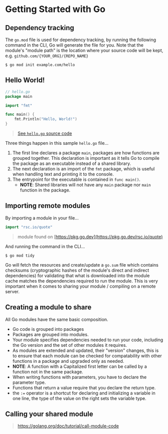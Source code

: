 # Getting Started with Go

## Dependency tracking
The `go.mod` file is used for dependency tracking, by running the following command in the CLI, Go will generate the file for you. Note that the module's "module path" is the location where your source code will be kept, e.g. `github.com/{YOUR_ORG}/{REPO_NAME}`

```shell
$ go mod init example.com/hello
```

## Hello World!
```go
// hello.go
package main

import "fmt"

func main() {
	fmt.Println("Hello, World!")
}
```
> [See `hello.go` source code](./hello/hello.go)

Three things happen in this sample `hello.go` file...
1. The first line declares a package `main`, packages are how functions are grouped together. This declaration is important as it tells Go to compile the package as an executable instead of a shared library. 
1. The next declaration is an import of the `fmt` package, which is useful when handling text and printing it to the console.
1. The entrypoint for the executable is contained in `func main()`.
	- **NOTE**: Shared libraries will not have any `main` package nor `main` function in the package.

## Importing remote modules
By importing a module in your file...

```go
import "rsc.io/quote"
```
> module found on [https://pkg.go.dev](https://pkg.go.dev/rsc.io/quote)

And running the command in the CLI...

```shell
$ go mod tidy
```

Go will fetch the resources and create/update a `go.sum` file which contains checksums (cryptographic hashes of the module's direct and indirect dependencies) for validating that what is downloaded into the module cache matches the dependencies required to run the module. This is very important when it comes to sharing your module / compiling on a remote server.


## Creating a module to share
All Go modules have the same basic composition.
- Go code is grouped into packages
- Packages are grouped into modules.
- Your module specifies dependencies needed to run your code, including the Go version and the set of other modules it requires.
- As modules are extended and updated, their "version" changes, this is to ensure that each module can be checked for compatability with other functions in a package and upgraded only as needed.
- **NOTE**: A function with a Capitalized first letter can be called by a function not in the same package.
- When writing functions with parameters, you have to declare the parameter type.
- Functions that return a value require that you declare the return type.
- the `:=` operator is a shortcut for declaring and initializing a variable in one line, the type of the value on the right sets the variable type.

## Calling your shared module
> https://golang.org/doc/tutorial/call-module-code


